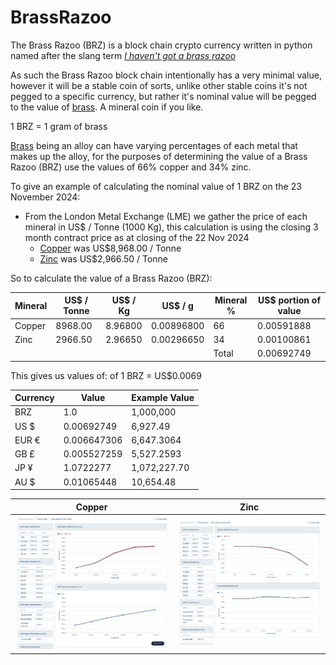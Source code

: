 # BrassRazoo

The Brass Razoo (BRZ) is a block chain crypto currency written in python named after the slang term [_I haven't got a brass razoo_](https://en.wikipedia.org/wiki/Brass_razoo)

As such the Brass Razoo block chain intentionally has a very minimal value, however it will be a stable coin of sorts, unlike other stable coins it's not pegged to a specific currency, but rather it's nominal value will be pegged to the value of [brass](https://en.wikipedia.org/wiki/Brass). A mineral coin if you like.

1 BRZ = 1 gram of brass

[Brass](https://en.wikipedia.org/wiki/Brass) being an alloy can have varying percentages of each metal that makes up the alloy, for the purposes of determining the value of a Brass Razoo (BRZ) use the values of 66% copper and 34% zinc.

To give an example of calculating the nominal value of 1 BRZ on the 23 November 2024:

- From the London Metal Exchange (LME) we gather the price of each mineral in US$ / Tonne (1000 Kg), this calculation is using the closing 3 month contract price as at closing of the 22 Nov 2024
	- [Copper](https://www.lme.com/Metals/Non-ferrous/LME-Copper#Summary) was US$8,968.00 / Tonne
	- [Zinc](https://www.lme.com/en/Metals/Non-ferrous/LME-Zinc#Summary) was US$2,966.50 / Tonne

So to calculate the value of a Brass Razoo (BRZ):

| Mineral | US$ / Tonne | US$ / Kg | US$ / g | Mineral % | US$ portion of value |
|---|---|---|---|---|---|
| Copper | 8968.00 | 8.96800 | 0.00896800 | 66 | 0.00591888 |
| Zinc | 2966.50 | 2.96650 | 0.00296650 | 34 | 0.00100861 |
|  |  |  |  | Total | 0.00692749 |

This gives us values of: of 1 BRZ = US$0.0069

| Currency | Value | Example Value |
|---|---|---|
| BRZ | 1.0 | 1,000,000 |
| US $ | 0.00692749 | 6,927.49 |
| EUR € | 0.006647306 | 6,647.3064 |
| GB £ | 0.005527259 | 5,527.2593 |
| JP ¥ | 1.0722277 | 1,072,227.70 |
| AU $ | 0.01065448 | 10,654.48 |



| Copper | Zinc |
|---|---|
| ![Image](Doc/Images/Copper_2024-11-23.png "Copper") | ![Image](Doc/Images/Zinc_2024-11-23.png "Zinc") |
